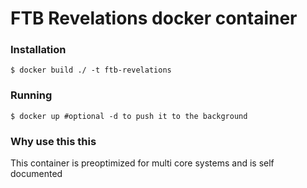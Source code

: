 # FTB Revelations docker container

### Installation
```
$ docker build ./ -t ftb-revelations
```

### Running
```
$ docker up #optional -d to push it to the background
```

### Why use this this
This container is preoptimized for multi core systems and is self documented
